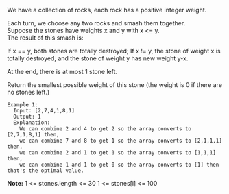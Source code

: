 We have a collection of rocks, each rock has a positive integer weight.

Each turn, we choose any two rocks and smash them together.  
Suppose the stones have weights x and y with x <= y.  
The result of this smash is:

If x == y, both stones are totally destroyed;
If x != y, the stone of weight x is totally destroyed, and the stone of weight y has new weight y-x.

At the end, there is at most 1 stone left.  

Return the smallest possible weight of this stone (the weight is 0 if there are no stones left.)

```
Example 1:
  Input: [2,7,4,1,8,1]
  Output: 1
  Explanation: 
    We can combine 2 and 4 to get 2 so the array converts to [2,7,1,8,1] then,
    we can combine 7 and 8 to get 1 so the array converts to [2,1,1,1] then,
    we can combine 2 and 1 to get 1 so the array converts to [1,1,1] then,
    we can combine 1 and 1 to get 0 so the array converts to [1] then that's the optimal value.
``` 

**Note:**
  1 <= stones.length <= 30
  1 <= stones[i] <= 100
